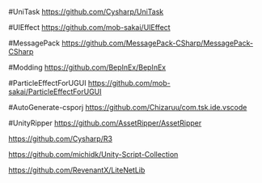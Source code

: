 #UniTask
https://github.com/Cysharp/UniTask

#UIEffect
https://github.com/mob-sakai/UIEffect

#MessagePack
https://github.com/MessagePack-CSharp/MessagePack-CSharp

#Modding 
https://github.com/BepInEx/BepInEx

#ParticleEffectForUGUI 
https://github.com/mob-sakai/ParticleEffectForUGUI

#AutoGenerate-csporj 
https://github.com/Chizaruu/com.tsk.ide.vscode

#UnityRipper 
https://github.com/AssetRipper/AssetRipper

https://github.com/Cysharp/R3

https://github.com/michidk/Unity-Script-Collection

https://github.com/RevenantX/LiteNetLib
